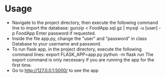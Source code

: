 # Usage
* Navigate to the project directory, then execute the following command line to import the database:
gunzip < FoodApp.sql.gz  | mysql -u [user] -p FoodApp
Enter password if requested.
* Inside the file app.py, change the "user" and "password" in class Database to your username and password.
* To run flask app, in the project directory, execute the following command lines:
export FLASK_APP=app.py
python -m flask run
The export command is only necessary if you are running the app for the first time.
* Go to http://127.0.0.1:5000/ to see the app

